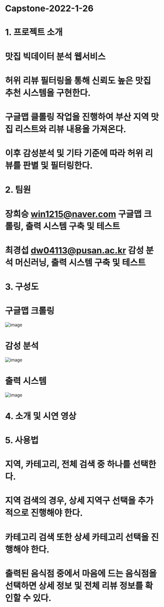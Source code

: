 # Capstone-2022-1-26
# 1. 프로젝트 소개
# 맛집 빅데이터 분석 웹서비스
# 허위 리뷰 필터링을 통해 신뢰도 높은 맛집 추천 시스템을 구현한다.
# 구글맵 클롤링 작업을 진행하여 부산 지역 맛집 리스트와 리뷰 내용을 가져온다.
# 이후 감성분석 및 기타 기준에 따라 허위 리뷰를 판별 및 필터링한다.

# 2. 팀원
# 장희승   win1215@naver.com       구글맵 크롤링, 출력 시스템 구축 및 테스트
# 최경섭   dw04113@pusan.ac.kr     감성 분석 머신러닝, 출력 시스템 구축 및 테스트

# 3. 구성도
# 구글맵 크롤링
![image](https://user-images.githubusercontent.com/84845619/195590004-38cf315b-2119-4a58-9610-d4381928c153.png)
# 감성 분석
![image](https://user-images.githubusercontent.com/84845619/195590116-b5ca96cb-6cb0-490e-ac8a-dfa083514fe2.png)
# 출력 시스템
![image](https://user-images.githubusercontent.com/84845619/195590179-6711e8cd-af1f-4075-b74c-c6d447d88707.png)

# 4. 소개 및 시연 영상

# 5. 사용법
# 지역, 카테고리, 전체 검색 중 하나를 선택한다.
# 지역 검색의 경우, 상세 지역구 선택을 추가적으로 진행해야 한다.
# 카테고리 검색 또한 상세 카테고리 선택을 진행해야 한다.
# 출력된 음식점 중에서 마음에 드는 음식점을 선택하면 상세 정보 및 전체 리뷰 정보를 확인할 수 있다.
